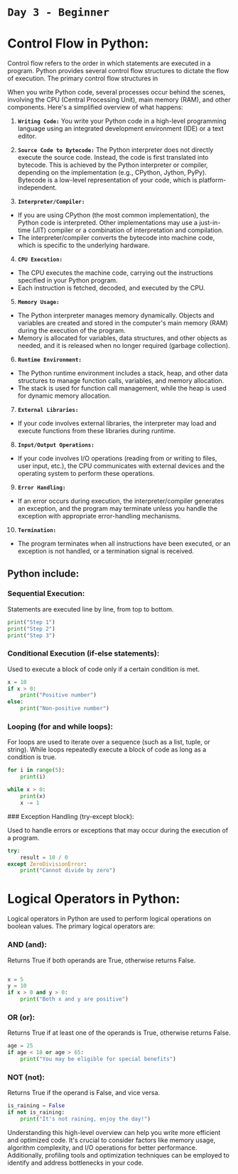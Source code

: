 # `Day 3 - Beginner`

# Control Flow in Python:
Control flow refers to the order in which statements are executed in a program. Python provides several control flow structures to dictate the flow of execution. The primary control flow structures in

When you write Python code, several processes occur behind the scenes, involving the CPU (Central Processing Unit), main memory (RAM), and other components. Here's a simplified overview of what happens:

1. **`Writing Code:`**
You write your Python code in a high-level programming language using an integrated development environment (IDE) or a text editor.

2. **`Source Code to Bytecode:`**
The Python interpreter does not directly execute the source code. Instead, the code is first translated into bytecode. This is achieved by the Python interpreter or compiler, depending on the implementation (e.g., CPython, Jython, PyPy).
Bytecode is a low-level representation of your code, which is platform-independent.

3. **`Interpreter/Compiler:`**
- If you are using CPython (the most common implementation), the Python code is interpreted. Other implementations may use a just-in-time (JIT) compiler or a combination of interpretation and compilation.
- The interpreter/compiler converts the bytecode into machine code, which is specific to the underlying hardware.

4. **`CPU Execution:`**
- The CPU executes the machine code, carrying out the instructions specified in your Python program.
- Each instruction is fetched, decoded, and executed by the CPU.

5. **`Memory Usage:`**
- The Python interpreter manages memory dynamically. Objects and variables are created and stored in the computer's main memory (RAM) during the execution of the program.
- Memory is allocated for variables, data structures, and other objects as needed, and it is released when no longer required (garbage collection).

6. **`Runtime Environment:`**
- The Python runtime environment includes a stack, heap, and other data structures to manage function calls, variables, and memory allocation.
- The stack is used for function call management, while the heap is used for dynamic memory allocation.

7. **`External Libraries:`**
- If your code involves external libraries, the interpreter may load and execute functions from these libraries during runtime.

8. **`Input/Output Operations:`**
- If your code involves I/O operations (reading from or writing to files, user input, etc.), the CPU communicates with external devices and the operating system to perform these operations.

9. **`Error Handling:`**
- If an error occurs during execution, the interpreter/compiler generates an exception, and the program may terminate unless you handle the exception with appropriate error-handling mechanisms.

10. **`Termination:`**
- The program terminates when all instructions have been executed, or an exception is not handled, or a termination signal is received.


## Python include:

### Sequential Execution:

Statements are executed line by line, from top to bottom.

```python
print("Step 1")
print("Step 2")
print("Step 3")
```
### Conditional Execution (if-else statements):

Used to execute a block of code only if a certain condition is met.

```python
x = 10
if x > 0:
    print("Positive number")
else:
    print("Non-positive number")
```
### Looping (for and while loops):

For loops are used to iterate over a sequence (such as a list, tuple, or string).
While loops repeatedly execute a block of code as long as a condition is true.

```python
for i in range(5):
    print(i)

while x > 0:
    print(x)
    x -= 1
```

### Exception Handling (try-except block):

Used to handle errors or exceptions that may occur during the execution of a program.

```python
try:
    result = 10 / 0
except ZeroDivisionError:
    print("Cannot divide by zero")
```

# Logical Operators in Python:
Logical operators in Python are used to perform logical operations on boolean values. The primary logical operators are:

### AND (and):

Returns True if both operands are True, otherwise returns False.

```python

x = 5
y = 10
if x > 0 and y > 0:
    print("Both x and y are positive")
```
    
### OR (or):

Returns True if at least one of the operands is True, otherwise returns False.

```python
age = 25
if age < 18 or age > 65:
    print("You may be eligible for special benefits")
```
    
### NOT (not):

Returns True if the operand is False, and vice versa.

```python
is_raining = False
if not is_raining:
    print("It's not raining, enjoy the day!")
```

Understanding this high-level overview can help you write more efficient and optimized code. It's crucial to consider factors like memory usage, algorithm complexity, and I/O operations for better performance. Additionally, profiling tools and optimization techniques can be employed to identify and address bottlenecks in your code.
